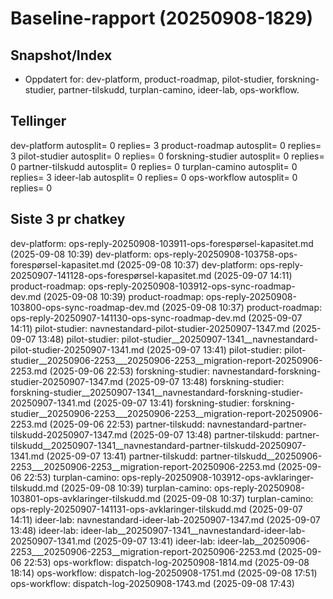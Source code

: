 # Baseline-rapport (20250908-1829)

## Snapshot/Index
- Oppdatert for: dev-platform, product-roadmap, pilot-studier, forskning-studier, partner-tilskudd, turplan-camino, ideer-lab, ops-workflow.

## Tellinger
dev-platform       autosplit=    0  replies=   3
product-roadmap    autosplit=    0  replies=   3
pilot-studier      autosplit=    0  replies=   0
forskning-studier  autosplit=    0  replies=   0
partner-tilskudd   autosplit=    0  replies=   0
turplan-camino     autosplit=    0  replies=   3
ideer-lab          autosplit=    0  replies=   0
ops-workflow       autosplit=    0  replies=   0

## Siste 3 pr chatkey
dev-platform: ops-reply-20250908-103911-ops-forespørsel-kapasitet.md (2025-09-08 10:39)
dev-platform: ops-reply-20250908-103758-ops-forespørsel-kapasitet.md (2025-09-08 10:37)
dev-platform: ops-reply-20250907-141128-ops-forespørsel-kapasitet.md (2025-09-07 14:11)
product-roadmap: ops-reply-20250908-103912-ops-sync-roadmap-dev.md (2025-09-08 10:39)
product-roadmap: ops-reply-20250908-103800-ops-sync-roadmap-dev.md (2025-09-08 10:37)
product-roadmap: ops-reply-20250907-141130-ops-sync-roadmap-dev.md (2025-09-07 14:11)
pilot-studier: navnestandard-pilot-studier-20250907-1347.md (2025-09-07 13:48)
pilot-studier: pilot-studier__20250907-1341__navnestandard-pilot-studier-20250907-1341.md (2025-09-07 13:41)
pilot-studier: pilot-studier__20250906-2253___20250906-2253__migration-report-20250906-2253.md (2025-09-06 22:53)
forskning-studier: navnestandard-forskning-studier-20250907-1347.md (2025-09-07 13:48)
forskning-studier: forskning-studier__20250907-1341__navnestandard-forskning-studier-20250907-1341.md (2025-09-07 13:41)
forskning-studier: forskning-studier__20250906-2253___20250906-2253__migration-report-20250906-2253.md (2025-09-06 22:53)
partner-tilskudd: navnestandard-partner-tilskudd-20250907-1347.md (2025-09-07 13:48)
partner-tilskudd: partner-tilskudd__20250907-1341__navnestandard-partner-tilskudd-20250907-1341.md (2025-09-07 13:41)
partner-tilskudd: partner-tilskudd__20250906-2253___20250906-2253__migration-report-20250906-2253.md (2025-09-06 22:53)
turplan-camino: ops-reply-20250908-103912-ops-avklaringer-tilskudd.md (2025-09-08 10:39)
turplan-camino: ops-reply-20250908-103801-ops-avklaringer-tilskudd.md (2025-09-08 10:37)
turplan-camino: ops-reply-20250907-141131-ops-avklaringer-tilskudd.md (2025-09-07 14:11)
ideer-lab: navnestandard-ideer-lab-20250907-1347.md (2025-09-07 13:48)
ideer-lab: ideer-lab__20250907-1341__navnestandard-ideer-lab-20250907-1341.md (2025-09-07 13:41)
ideer-lab: ideer-lab__20250906-2253___20250906-2253__migration-report-20250906-2253.md (2025-09-06 22:53)
ops-workflow: dispatch-log-20250908-1814.md (2025-09-08 18:14)
ops-workflow: dispatch-log-20250908-1751.md (2025-09-08 17:51)
ops-workflow: dispatch-log-20250908-1743.md (2025-09-08 17:43)

